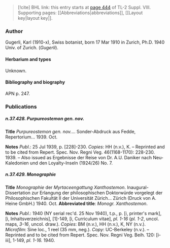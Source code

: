 > [!cite] BHL link: this entry starts at [page 444](https://www.biodiversitylibrary.org/item/103832#page/456/mode/1up) of TL-2 Suppl. VIII.
> Supporting pages: [[Abbreviations|abbreviations]], [[Layout key|layout key]].

### Author

Gugerli, Karl (1910-x), Swiss botanist, born 17 Mar 1910 in Zurich, Ph.D. 1940 Univ. of Zurich. (*Gugerli*).

#### Herbarium and types

Unknown.

#### Bibliography and biography

APN p. 247.

### Publications

##### n.37.428. Purpureostemon gen. nov.

**Title**
*Purpureostemon gen. nov.*... Sonder-Abdruck aus Fedde, Repertorium... 1939. Oct.

**Notes**
*Publ*.: 25 Jul 1939, p. \[228\]-230. *Copies*: HH (n.v.), K. – Reprinted and to be cited from Repert. Spec. Nov. Regni Veg. 46(1168-1170): 228-230. 1939. – Also issued as Ergebnisse der Reise von Dr. A.U. Daniker nach Neu-Kaledonien und den Loyalty-Inseln (1924/26) No. 7.

##### n.37.429. Monographie

**Title**
*Monographie* der *Myrtaceengattung Xanthostemon*. Inaugural-Dissertation zur Erlangung der philosophischen Doktorwürde vorgelegt der Philosophischen Fakultät II der Universität Zürich... Zürich (Druck von A. Heine GmbH.) 1940. Oct.
**Abbreviated title**: *Monogr. Xanthostemon*.

**Notes**
*Publ*.: 1940 (NY serial rec'd. 25 Nov 1940), t.p., p. \[i, printer's mark\], \[i, Inhaltsverzeichnis\], \[1\]-149, \[i, Curriculum vitae\], *pl. 1-16* (*pl. 1-2*, uncol. maps, *3-16*, uncol. draw.).
*Copies*: BM (n.v.), HH (n.v.), K, NY (n.v.). *Microfilm*: Sine loc., 1 reel (35 mm, neg.).
*Copy*: UC-Berkeley (n.v.). – Reprinted and to be cited from Repert. Spec. Nov. Regni Veg. Beih. 120: \[i-iii\], 1-149, *pl. 1-16.* 1940.


